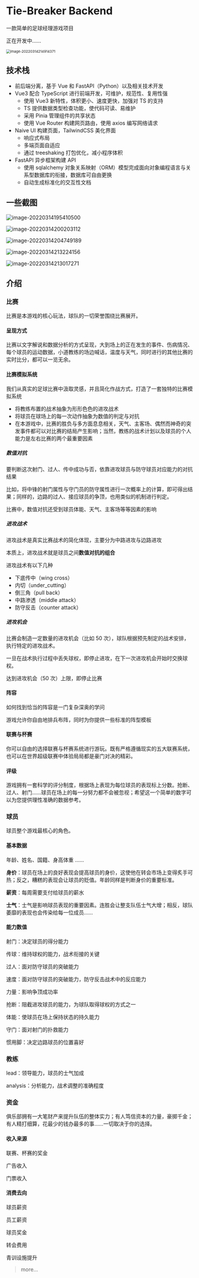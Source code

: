 # Tie-Breaker Backend

一款简单的足球经理游戏项目

正在开发中……

<img src="https://markdown-1303167219.cos.ap-shanghai.myqcloud.com/image-20220314214914371.png" alt="image-20220314214914371" style="zoom:67%;" />

## 技术栈

- 前后端分离，基于 Vue 和 FastAPI（Python）以及相关技术开发
- Vue3 配合 TypeScript 进行前端开发，可维护，规范性、复用性强
    - 使用 Vue3 新特性，体积更小、速度更快，加强对 TS 的支持
    - TS 提供数据类型检查功能，使代码可读、易维护
    - 采用 Pinia 管理组件的共享状态
    - 使用 Vue Router 构建网页路由，使用 axios 编写网络请求
- Naive UI 构建页面，TailwindCSS 美化界面
    - 响应式布局
    - 多端页面自适应
    - 通过 treeshaking 打包优化，减小程序体积
- FastAPI 异步框架构建 API
    - 使用 sqlalchemy 对象关系映射（ORM）模型完成面向对象编程语言与关系型数据库的衔接，数据库可自由更换
    - 自动生成标准化的交互性文档

## 一些截图

![image-20220314195410500](https://markdown-1303167219.cos.ap-shanghai.myqcloud.com/image-20220314195410500.png)

![image-20220314200203112](https://markdown-1303167219.cos.ap-shanghai.myqcloud.com/image-20220314200203112.png)

![image-20220314204749189](https://markdown-1303167219.cos.ap-shanghai.myqcloud.com/image-20220314204749189.png)

![image-20220314213224156](https://markdown-1303167219.cos.ap-shanghai.myqcloud.com/image-20220314213224156.png)

![image-20220314213017271](https://markdown-1303167219.cos.ap-shanghai.myqcloud.com/image-20220314213017271.png)

## 介绍

### 比赛

比赛是本游戏的核心玩法，球队的一切荣誉围绕比赛展开。

#### 呈现方式

比赛以文字解说和数据分析的方式呈现，大到场上的正在发生的事件、伤病情况、每个球员的运动数据，小道教练的场边喊话，温度与天气，同时进行的其他比赛的实时比分，都可以一览无余。

#### 比赛模拟系统

我们从真实的足球比赛中汲取灵感，并且简化作战方式，打造了一套独特的比赛模拟系统

- 将教练布置的战术抽象为形形色色的进攻战术
- 将球员在球场上的每一次动作抽象为数值的判定与对抗
- 在本游戏中，比赛的胜负与多方面息息相关，天气、主客场、偶然而神奇的突发事件都可以对比赛的结局产生影响；当然，教练的战术计划以及球员的个人能力是左右比赛的两个最重要因素

##### 数值对抗

要判断这次射门、过人、传中成功与否，依靠进攻球员与防守球员对应能力的对抗结果

比如，将中锋的射门属性与守门员的防守属性进行一次概率上的计算，即可得出结果；同样的，边路的过人、接应球员的争顶，也用类似的机制进行判定。

比赛中，数值对抗还受到球员体能、天气、主客场等等因素的影响

##### 进攻战术

进攻战术是真实比赛战术的简化体现，主要分为中路进攻与边路进攻

本质上，进攻战术就是球员之间**数值对抗的组合**

进攻战术有以下几种

- 下底传中（wing cross）
- 内切（under_cutting）
- 倒三角（pull back）
- 中路渗透（middle attack）
- 防守反击（counter attack）

##### 进攻机会

比赛会制造一定数量的进攻机会（比如 50 次），球队根据预先制定的战术安排，执行特定的进攻战术。

一旦在战术执行过程中丢失球权，即停止进攻，在下一次进攻机会开始时交换球权。

达到进攻机会（50 次）上限，即停止比赛

#### 阵容

如何找到恰当的阵容是一门复杂深奥的学问

游戏允许你自由地排兵布阵，同时为你提供一些标准的阵型模板

#### 联赛与杯赛

你可以自由的选择联赛与杯赛系统进行游玩。既有严格遵循现实的五大联赛系统，也可以在世界超级联赛中体验局局都是豪门对决的精彩。

#### 评级

游戏拥有一套科学的评分制度，根据场上表现为每位球员的表现标上分数。抢断、过人、射门……球员在场上的每一分努力都不会被忽视；希望这一个简单的数字可以为您提供理性准确的数据参考。

### 球员

球员整个游戏最核心的角色。

#### 基本数据

年龄、姓名、国籍、身高体重 ......

**身价**：球员在场上的良好表现会提高球员的身价，这使他在转会市场上变得炙手可热；反之，糟糕的表现会让球员的贬值。年龄同样是判断身价的重要标准。

**薪资**：每周需要支付给球员的薪水

**士气**：士气是影响球员表现的重要因素。连胜会让整支队伍士气大增；相反，球队萎靡的表现也会传染给每一位成员……

#### 能力数值

射门：决定球员的得分能力

传球：维持球权的能力，战术衔接的关键

过人：面对防守球员的突破能力

速度：面对防守球员的突破能力，防守反击战术中的反应能力

力量：影响争顶成功率

抢断：阻截进攻球员的能力，为球队取得球权的方式之一

体能：使球员在场上保持状态的持久能力

守门：面对射门的扑救能力

惯用脚：决定边路球员的位置喜好

### 教练

lead：领导能力，球员的士气加成

analysis：分析能力，战术调整的准确程度

### 资金

俱乐部拥有一大笔财产来提升队伍的整体实力；有人笃信资本的力量，豪掷千金；有人精打细算，花最少的钱办最多的事……一切取决于你的选择。

#### 收入来源

联赛、杯赛的奖金

广告收入

门票收入

#### 消费去向

球员薪资

员工薪资

球员奖金

转会费用

青训设施提升



> more...